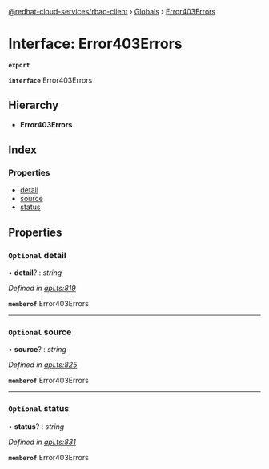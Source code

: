 [@redhat-cloud-services/rbac-client](../README.md) › [Globals](../globals.md) › [Error403Errors](error403errors.md)

# Interface: Error403Errors

**`export`** 

**`interface`** Error403Errors

## Hierarchy

* **Error403Errors**

## Index

### Properties

* [detail](error403errors.md#optional-detail)
* [source](error403errors.md#optional-source)
* [status](error403errors.md#optional-status)

## Properties

### `Optional` detail

• **detail**? : *string*

*Defined in [api.ts:819](https://github.com/RedHatInsights/javascript-clients/blob/master/packages/rbac/api.ts#L819)*

**`memberof`** Error403Errors

___

### `Optional` source

• **source**? : *string*

*Defined in [api.ts:825](https://github.com/RedHatInsights/javascript-clients/blob/master/packages/rbac/api.ts#L825)*

**`memberof`** Error403Errors

___

### `Optional` status

• **status**? : *string*

*Defined in [api.ts:831](https://github.com/RedHatInsights/javascript-clients/blob/master/packages/rbac/api.ts#L831)*

**`memberof`** Error403Errors

